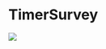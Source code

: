 # TimerSurvey

[![](https://jitpack.io/v/myinnos/TimerSurvey.svg)](https://jitpack.io/#myinnos/TimerSurvey)
